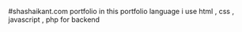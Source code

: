 #shashaikant.com portfolio
in this portfolio language i use html , css , javascript , php for backend 
